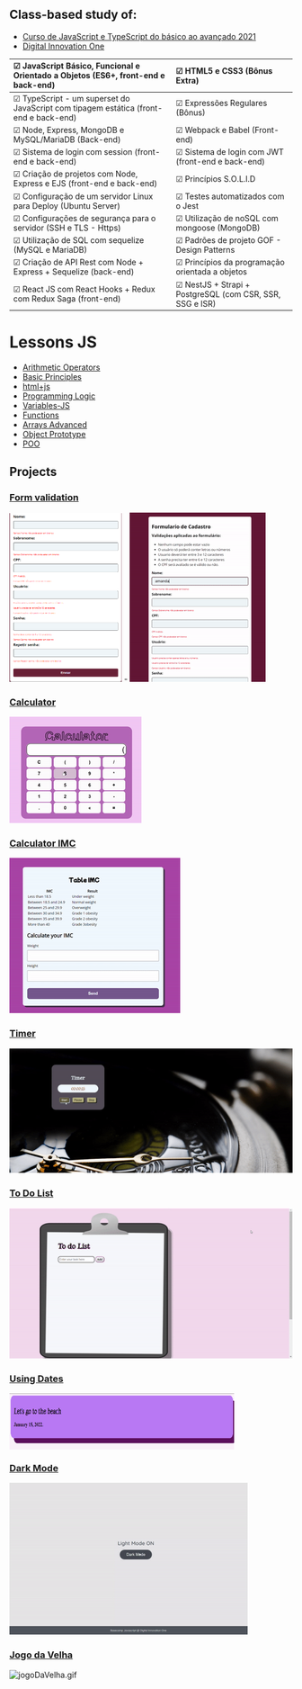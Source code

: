 ## Class-based study of:

- <a href="https://www.udemy.com/course/curso-de-javascript-moderno-do-basico-ao-avancado/" target="_blank"> Curso de JavaScript e TypeScript do básico ao avançado 2021 </a>
- <a href="https://web.dio.me/home" target="_blank"> Digital Innovation One </a>

| ☑ JavaScript Básico, Funcional e Orientado a Objetos (ES6+, front-end e back-end)    | ☑ HTML5 e CSS3 (Bônus Extra)</br>                             |
| :----------------------------------------------------------------------------------- | :------------------------------------------------------------ |
| ☑ TypeScript - um superset do JavaScript com tipagem estática (front-end e back-end) | ☑ Expressões Regulares (Bônus)</br>                           |
| ☑ Node, Express, MongoDB e MySQL/MariaDB (Back-end)                                  | ☑ Webpack e Babel (Front-end)</br>                            |
| ☑ Sistema de login com session (front-end e back-end)                                | ☑ Sistema de login com JWT (front-end e back-end)</br>        |
| ☑ Criação de projetos com Node, Express e EJS (front-end e back-end)                 | ☑ Princípios S.O.L.I.D</br>                                   |
| ☑ Configuração de um servidor Linux para Deploy (Ubuntu Server)                      | ☑ Testes automatizados com o Jest</br>                        |
| ☑ Configurações de segurança para o servidor (SSH e TLS - Https)                     | ☑ Utilização de noSQL com mongoose (MongoDB)</br>             |
| ☑ Utilização de SQL com sequelize (MySQL e MariaDB)</br>                             | ☑ Padrões de projeto GOF - Design Patterns </br>              |
| ☑ Criação de API Rest com Node + Express + Sequelize (back-end)                      | ☑ Princípios da programação orientada a objetos</br>          |
| ☑ React JS com React Hooks + Redux com Redux Saga (front-end)                        | ☑ NestJS + Strapi + PostgreSQL (com CSR, SSR, SSG e ISR)</br> |

# Lessons JS

- <a href="https://github.com/AmandaLimaLuiz/AulasJS/tree/main/arithmeticOperators" target="_blank"> Arithmetic Operators </a>
- <a href="https://github.com/AmandaLimaLuiz/AulasJS/tree/main/basicPrinciples" target="_blank">Basic Principles</a>
- <a href="https://github.com/AmandaLimaLuiz/AulasJS/tree/main/html%2Bjs" target="_blank">html+js</a>
- <a href="https://github.com/AmandaLimaLuiz/AulasJS/tree/main/programmingLogic" target="_blank">Programming Logic</a>
- <a href="https://github.com/AmandaLimaLuiz/AulasJS/tree/main/variables-JS" target="_blank">Variables-JS</a>
- <a href="https://github.com/AmandaLimaLuiz/AulasJS/tree/main/fun%C3%A7oesAvan%C3%A7ado" target="_blank">Functions</a>
- <a href="https://github.com/AmandaLimaLuiz/AulasJS/tree/main/ArraysAdvanced" target="_blank">Arrays Advanced</a>
- <a href="https://github.com/AmandaLimaLuiz/AulasJS/tree/main/Objetos%2C%20Heran%C3%A7a%20e%20Prototypes" target="_blank">Object Prototype</a>
- <a href="https://github.com/AmandaLimaLuiz/AulasJS/tree/main/POO" target="_blank">POO</a>

## Projects

### <a href="https://github.com/AmandaLimaLuiz/AulasJS/tree/main/POO/FormularioDeCadastro" target="_blank"> Form validation </a> </br>

<img alt="img-form" height="300" width="200" src="https://github.com/AmandaLimaLuiz/AulasJS/blob/main/POO/FormularioDeCadastro/img/tela1.png"> -
![form.gif](https://github.com/AmandaLimaLuiz/AulasJS/blob/main/POO/FormularioDeCadastro/img/gif.gif)</br>

### <a href="https://github.com/AmandaLimaLuiz/AulasJS/tree/main/fun%C3%A7oesAvan%C3%A7ado/Calculator" target="_blank"> Calculator </a> </br>

![calculator.gif](https://github.com/AmandaLimaLuiz/AulasJS/blob/main/fun%C3%A7oesAvan%C3%A7ado/Calculator/img/gif.gif) </br>

### <a href="https://github.com/AmandaLimaLuiz/AulasJS/tree/main/html%2Bjs/ImcTableMadeByMe" target="_blank"> Calculator IMC </a> </br>

![imc.gif](https://github.com/AmandaLimaLuiz/AulasJS/blob/main/programmingLogic/ExerciceSwitchMadeByMe/imc1.gif) </br>

### <a href="https://github.com/AmandaLimaLuiz/AulasJS/tree/main/programmingLogic/ExerciceTimer" target="_blank"> Timer </a> </br>

![timer.gif](https://github.com/AmandaLimaLuiz/AulasJS/blob/main/programmingLogic/ExerciceTimer/img/ezgif.com-gif-maker.gif) </br>

### <a href="https://github.com/AmandaLimaLuiz/AulasJS/tree/main/programmingLogic/ToDoList" target="_blank"> To Do List </a> </br>

![toDoList.gif](https://github.com/AmandaLimaLuiz/AulasJS/blob/main/programmingLogic/ToDoList/img/ToDoList.gif) </br>

### <a href="https://github.com/AmandaLimaLuiz/AulasJS/tree/main/programmingLogic/ExerciceSwitchMadeByMe" target="_blank"> Using Dates </a> </br>

<img align="center" alt="img-calculator" height="100" width="400" src="https://github.com/AmandaLimaLuiz/AulasJS/blob/main/programmingLogic/ExerciceSwitchMadeByMe/data_1.png">

### <a href="https://github.com/AmandaLimaLuiz/AulasJS/tree/main/html%2Bjs/projeto%20dark-mode%20DIO" target="_blank"> Dark Mode </a> </br>

![dark-mode.gif](https://github.com/AmandaLimaLuiz/AulasJS/blob/main/html%2Bjs/projeto%20dark-mode%20DIO/tela.gif) </br>

### <a href="" target="_blank"> Jogo da Velha </a> </br>

![jogoDaVelha.gif]() </br>
